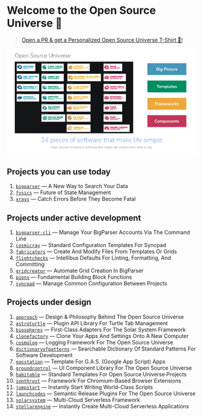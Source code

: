 # Welcome to the Open Source Universe 👋

> [Open a PR & get a Personalized Open Source Universe T-Shirt 👕!](https://github.com/intellibus/approach/blob/main/REWARDS.md)

![Open Source Universe Projects](../assets/Projects.png)

## Projects you can use today

1. [`bigparser`](https://github.com/intellibus/bigparser) — A New Way to Search Your Data
2. [`fysics`](https://github.com/intellibus/fysics) — Future of State Management
3. [`xrays`](https://github.com/intellibus/xrays) — Catch Errors Before They Become Fatal

## Projects under active development

1. [`bigparser-cli`](https://github.com/intellibus/bigparser-cli) — Manage Your BigParser Accounts Via The Command Line
2. [`cosmicray`](https://github.com/intellibus/cosmicray) — Standard Configuration Templates For Syncpad
3. [`fabricators`](https://github.com/intellibus/fabricators) — Create And Modify Files From Templates Or Grids
4. [`flightchecks`](https://github.com/intellibus/flightchecks) — Intellibus Defaults For Linting, Formatting, And Committing
5. [`gridcreator`](https://github.com/intellibus/gridcreator) — Automate Grid Creation In BigParser
6. [`pions`](https://github.com/intellibus/pions) — Fundamental Building Block Functions
7. [`syncpad`](https://github.com/intellibus/syncpad) — Manage Common Configuration Between Projects

## Projects under design

1. [`approach`](https://github.com/intellibus/approach) — Design & Philosophy Behind The Open Source Universe
2. [`astroturtle`](https://github.com/intellibus/astroturtle) — Plugin API Library For Turtle Tab Management
3. [`biospheres`](https://github.com/intellibus/biospheres) — First-Class Adapters For The Solar System Framework
4. [`clonefactory`](https://github.com/intellibus/clonefactory) — Clone Your Apps And Settings Onto A New Computer
5. [`cosmolog`](https://github.com/intellibus/cosmolog) — Logging Framework For The Open Source Universe
6. [`dictionaryofpatterns`](https://github.com/intellibus/dictionaryofpatterns) — Searchable Dictionary Of Standard Patterns For Software Development
7. [`gasstation`](https://github.com/intellibus/gasstation) — Template For G.A.S. (Google App Script) Apps
8. [`groundcontrol`](https://github.com/intellibus/groundcontrol) — UI Component Library For The Open Source Universe
9. [`habitable`](https://github.com/intellibus/habitable) — Standard Templates For Open Source Universe Projects
10. [`ionthrust`](https://github.com/intellibus/ionthrust) — Framework For Chromium-Based Browser Extensions
11. [`jumpstart`](https://github.com/intellibus/jumpstart) — Instantly Start Writing World-Class Scripts
12. [`launchcodes`](https://github.com/intellibus/launchcodes) — Semantic Release Plugins For The Open Source Universe
13. [`solarsystem`](https://github.com/intellibus/solarsystem) — Multi-Cloud Serverless Framework
14. [`stellarengine`](https://github.com/intellibus/stellarengine) — Instantly Create Multi-Cloud Serverless Applications
